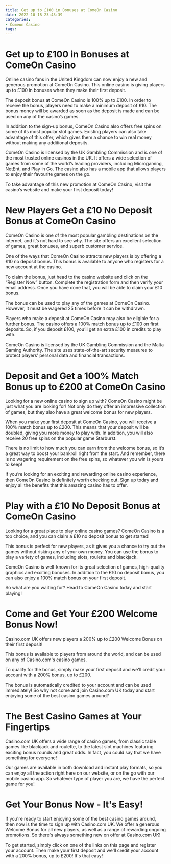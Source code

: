 ```yaml
---
title: Get up to £100 in Bonuses at ComeOn Casino
date: 2022-10-18 23:43:39
categories:
- Comeon Casino
tags:
---
```



#  Get up to £100 in Bonuses at ComeOn Casino

Online casino fans in the United Kingdom can now enjoy a new and generous promotion at ComeOn Casino. This online casino is giving players up to £100 in bonuses when they make their first deposit.

The deposit bonus at ComeOn Casino is 100% up to £100. In order to receive the bonus, players need to make a minimum deposit of £10. The bonus money will be awarded as soon as the deposit is made and can be used on any of the casino’s games.

In addition to the sign-up bonus, ComeOn Casino also offers free spins on some of its most popular slot games. Existing players can also take advantage of this offer, which gives them a chance to win real money without making any additional deposits.

ComeOn Casino is licensed by the UK Gambling Commission and is one of the most trusted online casinos in the UK. It offers a wide selection of games from some of the world’s leading providers, including Microgaming, NetEnt, and Play ‘n Go. The casino also has a mobile app that allows players to enjoy their favourite games on the go.

To take advantage of this new promotion at ComeOn Casino, visit the casino’s website and make your first deposit today!

#  New Players Get a £10 No Deposit Bonus at ComeOn Casino

ComeOn Casino is one of the most popular gambling destinations on the internet, and it’s not hard to see why. The site offers an excellent selection of games, great bonuses, and superb customer service.

One of the ways that ComeOn Casino attracts new players is by offering a £10 no deposit bonus. This bonus is available to anyone who registers for a new account at the casino.

To claim the bonus, just head to the casino website and click on the “Register Now” button. Complete the registration form and then verify your email address. Once you have done that, you will be able to claim your £10 bonus.

The bonus can be used to play any of the games at ComeOn Casino. However, it must be wagered 25 times before it can be withdrawn.

 Players who make a deposit at ComeOn Casino may also be eligible for a further bonus. The casino offers a 100% match bonus up to £100 on first deposits. So, if you deposit £100, you’ll get an extra £100 in credits to play with.

ComeOn Casino is licensed by the UK Gambling Commission and the Malta Gaming Authority. The site uses state-of-the-art security measures to protect players’ personal data and financial transactions.

#  Deposit and Get a 100% Match Bonus up to £200 at ComeOn Casino

Looking for a new online casino to sign up with? ComeOn Casino might be just what you are looking for! Not only do they offer an impressive collection of games, but they also have a great welcome bonus for new players.

When you make your first deposit at ComeOn Casino, you will receive a 100% match bonus up to £200. This means that your deposit will be doubled, giving you more money to play with. In addition, you will also receive 20 free spins on the popular game Starburst.

There is no limit to how much you can earn from the welcome bonus, so it’s a great way to boost your bankroll right from the start. And remember, there is no wagering requirement on the free spins, so whatever you win is yours to keep!

If you’re looking for an exciting and rewarding online casino experience, then ComeOn Casino is definitely worth checking out. Sign up today and enjoy all the benefits that this amazing casino has to offer.

#  Play with a £10 No Deposit Bonus at ComeOn Casino

Looking for a great place to play online casino games? ComeOn Casino is a top choice, and you can claim a £10 no deposit bonus to get started!

This bonus is perfect for new players, as it gives you a chance to try out the games without risking any of your own money. You can use the bonus to play a variety of games, including slots, roulette and blackjack.

ComeOn Casino is well-known for its great selection of games, high-quality graphics and exciting bonuses. In addition to the £10 no deposit bonus, you can also enjoy a 100% match bonus on your first deposit.

So what are you waiting for? Head to ComeOn Casino today and start playing!

#  Come and Get Your £200 Welcome Bonus Now!

Casino.com UK offers new players a 200% up to £200 Welcome Bonus on their first deposit!

This bonus is available to players from around the world, and can be used on any of Casino.com's casino games.

To qualify for the bonus, simply make your first deposit and we'll credit your account with a 200% bonus, up to £200.

The bonus is automatically credited to your account and can be used immediately! So why not come and join Casino.com UK today and start enjoying some of the best casino games around?

#  The Best Casino Games at Your Fingertips

Casino.com UK offers a wide range of casino games, from classic table games like blackjack and roulette, to the latest slot machines featuring exciting bonus rounds and great odds. In fact, you could say that we have something for everyone!

Our games are available in both download and instant play formats, so you can enjoy all the action right here on our website, or on the go with our mobile casino app. So whatever type of player you are, we have the perfect game for you!

#  Get Your Bonus Now - It's Easy!

If you're ready to start enjoying some of the best casino games around, then now is the time to sign up with Casino.com UK. We offer a generous Welcome Bonus for all new players, as well as a range of rewarding ongoing promotions. So there's always something new on offer at Casino.com UK!


To get started, simply click on one of the links on this page and register your account. Then make your first deposit and we'll credit your account with a 200% bonus, up to £200! It's that easy!